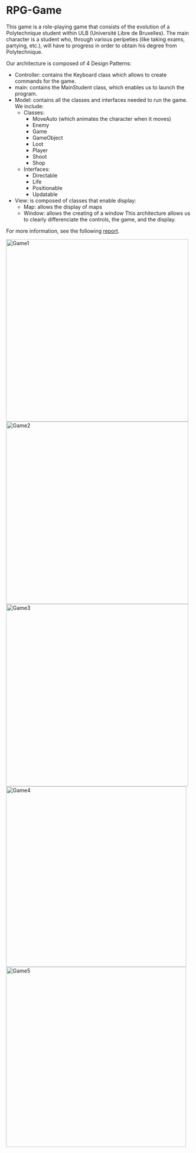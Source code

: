 # RPG-Game

This game is a role-playing game that consists of the evolution of a Polytechnique student within ULB (Université Libre de Bruxelles). The main character is a student who, through various peripeties (like taking exams, partying, etc.), will have to progress in order to obtain his degree from Polytechnique.

Our architecture is composed of 4 Design Patterns:
- Controller: contains the Keyboard class which allows to create commands for the game.
- main: contains the MainStudent class, which enables us to launch the program.
- Model: contains all the classes and interfaces needed to run the game. We
include:
  - Classes:
    - MoveAuto (which animates the character when it moves)
    - Enemy
    - Game
    - GameObject
    - Loot
    - Player
    - Shoot
    - Shop
  - Interfaces:
    - Directable
    - Life
    - Positionable
    - Updatable
- View: is composed of classes that enable display:
  - Map: allows the display of maps
  - Window: allows the creating of a window
This architecture allows us to clearly differenciate the controls, the game, and the display.

For more information, see the following [report](https://drive.google.com/file/d/1DnKR6TKi2AORRhLP6Srtdrfdn0NDKQB1/view?usp=drive_link).

<img width="493" alt="Game1" src="https://github.com/Alban999/RPG-Game/assets/74149424/9835f88d-5ef6-4d7c-81dd-e0c9d9950c1f">
<img width="493" alt="Game2" src="https://github.com/Alban999/RPG-Game/assets/74149424/10fda25f-adbd-49ea-b12b-e858dfc1ae47">
<img width="493" alt="Game3" src="https://github.com/Alban999/RPG-Game/assets/74149424/88d59d02-243b-4d55-8f97-6380d99b1d3f">
<img width="488" alt="Game4" src="https://github.com/Alban999/RPG-Game/assets/74149424/f98853a3-3bb0-497b-92e3-786728d446bc">
<img width="487" alt="Game5" src="https://github.com/Alban999/RPG-Game/assets/74149424/1bb51350-958c-4994-9375-2f46761c84f8">
